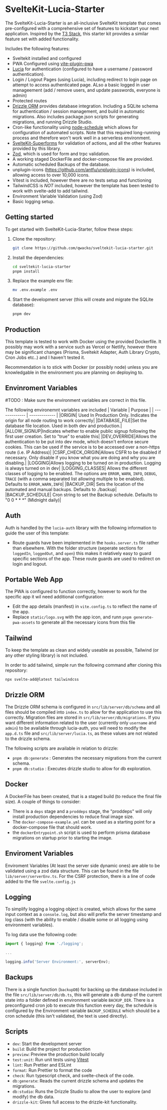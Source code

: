 # SvelteKit-Lucia-Starter

The SvelteKit-Lucia-Starter is an all-inclusive SvelteKit template that comes pre-configured with a comprehensive set of features to kickstart your next application. Inspired by the [T3 Stack](https://create.t3.gg/), this starter kit provides a similar feature set with added functionality.

Includes the following features:

- Sveltekit installed and configured
- PWA Configured using [vite-plugin-pwa](https://vite-pwa-org.netlify.app/)
- [Lucia](https://lucia-auth.com/) for authentication (configured to have a username / password authentication).
- Login / Logout Pages (using Lucia), including redirect to login page on attempt to access authenticated page. ALso a basic logged in user manageement (add / remove users, and update passwords, everyone is admin)
- Protected routes
- [Drizzle ORM](https://orm.drizzle.team) provides database integration. Including a SQLite schema for authentication / session management, and build in automatic migrations. Also includes package.json scripts for generating migrations, and running Drizzle Studio.
- Cron-like functionality using [node-schedule](https://github.com/node-schedule/node-schedule) which allows for configuration of automated scripts. Note that this required long-running process and therefore won't work well in a serverless environment.
- [SvelteKit-Superforms](https://github.com/ciscoheat/sveltekit-superforms) for validation of actions, and all the other features provided by this library.
- [Zod](https://github.com/colinhacks/zod), which is used for form and trpc validation.
- A working staged DockerFile and docker-compose file are provided.
- Automatic scheduled Backups of the database.
- unplugin-icons (https://github.com/antfu/unplugin-icons) is included, allowing access to over 10,000 icons.
- Vitest is included, however there are no tests setup and functioning
- TailwindCSS is _NOT_ included, however the template has been tested to work with svelte-add to add tailwind.
- Environment Variable Validation (using Zod)
- Basic logging setup.

## Getting started

To get started with SvelteKit-Lucia-Starter, follow these steps:

1. Clone the repository:

   ```bash
   git clone https://github.com/qwacko/sveltekit-lucia-starter.git
   ```

2. Install the dependencies:

   ```bash
   cd sveltekit-lucia-starter
   pnpm install
   ```

3. Replace the example env file:

   ```bash
   mv .env.example .env
   ```

4. Start the development server (this will create and migrate the SQLite database):

   ```bash
   pnpm dev
   ```

## Production

This template is tested to work with Docker using the provided Dockerfile. It possibly may work with a service such as Vercel or Netlify, however there may be significant changes (Prisma, Sveltekit Adapter, Auth Library Crypto, Cron Jobs etc..) and I haven't tested it.

Recommendation is to stick with Docker (or possibly node) unless you are knowledgable in the environment you are planning on deploying to.

## Envinroment Variables

#TODO : Make sure the environment variables are correct in this file.

The following environemnt variables are included
| Variable | Purpose |
| ------------- | ------------- |
|ORIGIN| Used In Production Only. Indicates the origin for all node routing to work correctly|
|DATABASE_FILE|Set the database file location. Used in both dev and production.|
|ALLOW_SIGNUP|Indicates whether to enable public signup following the first user creation. Set to "true" to enable this|
|DEV_OVERRIDE|Allows the authentication to be put into dev mode, which doesn't enforce secure cookies. This can be used if the service is to be accessed over a non-https route (i.e. IP Address)|
|CSRF_CHECK_ORIGIN|Allows CSFR to be disabled if necessary. Only disable if you know what you are doing and why you are disabling.|
|LOGGING|Allows logging to be turned on in production. Logging is always turned on in dev|
|LOGGING_CLASSES| Allows the different classes of logging to be enabled. The options are `ERROR`, `WARN`, `INFO`, `DEBUG`, `TRACE` (with a comma separated list allowing multiple to be enabled). Defaults to `ERROR,WARN,INFO`|
|BACKUP_DIR| Sets the location of the automated and manual backups. Defaults to ./backup|
|BACKUP_SCHEDULE| Cron string to set the Backup schedule. Defaults to "0 0 \* \* \*" (Midnight daily)|

## Auth

Auth is handled by the `lucia-auth` library with the following information to guide the user of this template:

- Route guards have been implemented in the `hooks.server.ts` file rather than elsewhere. With the folder structure (seperate sections for `loggedIn`, `loggedOut`, and `open`) this makes it relatively easy to guard specific sections of the app. These route guards are used to redirect on login and logout.

## Portable Web App

The PWA is configured to function correctly, however to work for the specific app it wil need additional configuration:

- Edit the app details (manifest) in `vite.config.ts` to reflect the name of the app.
- Replace `static/logo.svg` with the app icon, and runn `pnpm generate-pwa-assets` to generate all the necessary icons from this file

## Tailwind

To keep the template as clean and widely useable as possible, Tailwind (or any other styling library) is not included.

In order to add tailwind, simple run the following command after cloning this repository:

`npx svelte-add@latest tailwindcss`

## Drizzle ORM

The Drizzle ORM schema is configured in `src/lib/server/db/schema` and all files should be compiled into `index.ts` to allow for the application to use this correctly. Migration files are stored in `src/lib/server/db/migrations`.
If you want different information related to the user (currently only `username` and `admin`) to be available through lucia-auth, you will need to modify the `app.d.ts` file and `src/lib/server/lucia.ts`, as these values are not related to the drizzle schema.

The following scripts are available in relation to drizzle:

- `pnpm db:generate` : Generates the necessary migrations from the current schema.
- `pnpm db:studio` : Executes drizzle studio to allow for db exploration.

## Docker

A DockerFile has been created, that is a staged build (to reduce the final file size). A couple of things to consider:

- There is a `deps` stage and a `proddeps` stage, the "proddeps" will only install production dependencies to reduce final image size.
- The `docker-compose-example.yml` can be used as a starting point for a docker-compose file that should work.
- the `dockerEntrypoint.sh` script is used to perform prisma database migrations on startup prior to starting the image.

## Enviroment Variables

Enviroment Variables (At least the server side dynamic ones) are able to be validated using a zod data structure. This can be found in the file `lib/server/serverEnv.ts`.
For the CSRF protection, there is a line of code added to the file `svelte.config.js`

## Logging

To simplify logging a logging object is created, which allows for the same input context as a `console.log`, but also will prefix the server timestamp and log class (with the ability to enable / disable some or all logging using environment variables).

To log data use the following code:

```typescript
import { logging} from './logging';

...

logging.info('Server Environment:', serverEnv);
```

## Backups

There is a single function (`backupDB`) for backing up the database included in the file `src/lib/server/db/db.ts`, this will generate a db dump of the current state into a folder defined in environment variable `BACKUP_DIR`.
There is a preconfigured cron job to execute this function every day, the schedule is configured by the Environment variable `BACKUP_SCHEDULE` which should be a cron schedule (this isn't validated, the text is used directly).

## Scripts

- `dev`: Start the development server
- `build`: Build the project for production
- `preview`: Preview the production build locally
- `test:unit`: Run unit tests using [Vitest](https://vitest.dev/)
- `lint`: Run Prettier and ESLint
- `format`: Run Prettier to format the code
- `check`: Run typescript check, and svelte-check of the code.
- `db:generate`: Reads the current drizzle schema and updates the migrations.
- `db:studio`: Runs the Drizzle Studio to allow the user to explore (and modify) the db data.
- `drizzle-kit`: Gives full access to the drizzle-kit functionality.
